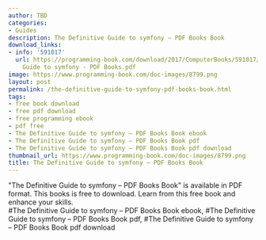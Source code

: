 ```yaml
---
author: TBD
categories:
- Guides
description: The Definitive Guide to symfony – PDF Books Book
download_links:
- info: '591017'
  url: https://programming-book.com/download/2017/ComputerBooks/591017/The Definitive
    Guide to symfony - PDF Books.pdf
image: https://www.programming-book.com/doc-images/8799.png
layout: post
permalink: /the-definitive-guide-to-symfony-pdf-books-book.html
tags:
- free book download
- free pdf download
- free programming ebook
- pdf free
- The Definitive Guide to symfony – PDF Books Book ebook
- The Definitive Guide to symfony – PDF Books Book pdf
- The Definitive Guide to symfony – PDF Books Book pdf download
thumbnail_url: https://www.programming-book.com/doc-images/8799.png
title: The Definitive Guide to symfony – PDF Books Book
---
```


 
<div class="item-desc text-justify">
  "The Definitive Guide to symfony – PDF Books Book" is available in PDF format. This books is free to download. Learn from this free book and enhance your skills.
  <br>
  #The Definitive Guide to symfony – PDF Books Book ebook, #The Definitive Guide to symfony – PDF Books Book pdf, #The Definitive Guide to symfony – PDF Books Book pdf download
</div>